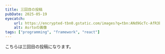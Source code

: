 ```yaml
---
title: 三回目の投稿
pubDate: 2025-05-19
eyecatch:
    url: https://encrypted-tbn0.gstatic.com/images?q=tbn:ANd9GcTc-AfR3bQqrlxpDvE5uPvPPxtANZlIEGwx8Q&s
    alt: Asrtoの画像
tags: ["programming", "framework", "react"]
---
```

こちらは三回目の投稿になります。
